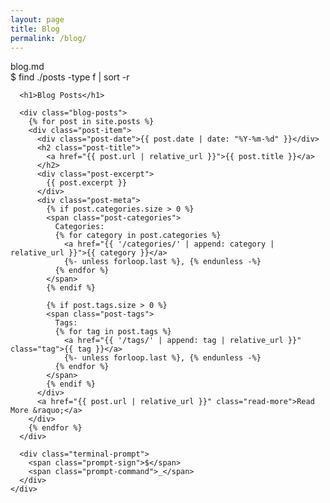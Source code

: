 ```yaml
---
layout: page
title: Blog
permalink: /blog/
---
```


<div class="blog-page">
  <div class="terminal-window">
    <div class="terminal-header">
      <div class="terminal-controls">
        <span class="control close"></span>
        <span class="control minimize"></span>
        <span class="control maximize"></span>
      </div>
      <div class="terminal-title">blog.md</div>
    </div>
    <div class="terminal-content">
      <div class="terminal-prompt">
        <span class="prompt-sign">$</span>
        <span class="prompt-command">find ./posts -type f | sort -r</span>
      </div>
      
      <h1>Blog Posts</h1>
      
      <div class="blog-posts">
        {% for post in site.posts %}
        <div class="post-item">
          <div class="post-date">{{ post.date | date: "%Y-%m-%d" }}</div>
          <h2 class="post-title">
            <a href="{{ post.url | relative_url }}">{{ post.title }}</a>
          </h2>
          <div class="post-excerpt">
            {{ post.excerpt }}
          </div>
          <div class="post-meta">
            {% if post.categories.size > 0 %}
            <span class="post-categories">
              Categories: 
              {% for category in post.categories %}
                <a href="{{ '/categories/' | append: category | relative_url }}">{{ category }}</a>
                {%- unless forloop.last %}, {% endunless -%}
              {% endfor %}
            </span>
            {% endif %}
            
            {% if post.tags.size > 0 %}
            <span class="post-tags">
              Tags: 
              {% for tag in post.tags %}
                <a href="{{ '/tags/' | append: tag | relative_url }}" class="tag">{{ tag }}</a>
                {%- unless forloop.last %}, {% endunless -%}
              {% endfor %}
            </span>
            {% endif %}
          </div>
          <a href="{{ post.url | relative_url }}" class="read-more">Read More &raquo;</a>
        </div>
        {% endfor %}
      </div>
      
      <div class="terminal-prompt">
        <span class="prompt-sign">$</span>
        <span class="prompt-command">_</span>
      </div>
    </div>
  </div>
</div>

